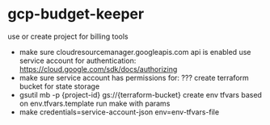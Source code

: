 # gcp-budget-keeper

use or create project for billing tools
  - make sure cloudresourcemanager.googleapis.com api is enabled
use service account for authentication: https://cloud.google.com/sdk/docs/authorizing
  - make sure service account has permissions for: ???
create terraform bucket for state storage
  - gsutil mb -p {project-id} gs://{terraform-bucket}
create env tfvars based on env.tfvars.template
run make with params 
  - make credentials=service-account-json env=env-tfvars-file
